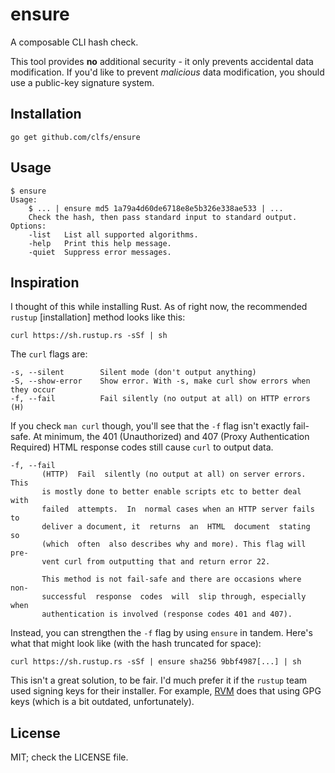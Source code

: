 # ensure
A composable CLI hash check.

This tool provides **no** additional security - it only prevents accidental
data modification. If you'd like to prevent *malicious* data modification, you
should use a public-key signature system.

## Installation
```
go get github.com/clfs/ensure
```

## Usage
```
$ ensure
Usage:
	$ ... | ensure md5 1a79a4d60de6718e8e5b326e338ae533 | ...
	Check the hash, then pass standard input to standard output.
Options:
	-list	List all supported algorithms.
	-help	Print this help message.
	-quiet	Suppress error messages.
```

## Inspiration
I thought of this while installing Rust. As of right now, the recommended
`rustup` [installation] method looks like this:
```
curl https://sh.rustup.rs -sSf | sh
```

The `curl` flags are:
```
-s, --silent        Silent mode (don't output anything)
-S, --show-error    Show error. With -s, make curl show errors when they occur
-f, --fail          Fail silently (no output at all) on HTTP errors (H)
```

If you check `man curl` though, you'll see that the `-f` flag isn't exactly
fail-safe. At minimum, the 401 (Unauthorized) and 407 (Proxy Authentication
Required) HTML response codes still cause `curl` to output data.
```
-f, --fail
       (HTTP)  Fail  silently (no output at all) on server errors. This
       is mostly done to better enable scripts etc to better deal  with
       failed  attempts.  In  normal cases when an HTTP server fails to
       deliver a document, it  returns  an  HTML  document  stating  so
       (which  often  also describes why and more). This flag will pre‐
       vent curl from outputting that and return error 22.

       This method is not fail-safe and there are occasions where  non-
       successful  response  codes  will  slip through, especially when
       authentication is involved (response codes 401 and 407).
```

Instead, you can strengthen the `-f` flag by using `ensure` in tandem. Here's
what that might look like (with the hash truncated for space):
```
curl https://sh.rustup.rs -sSf | ensure sha256 9bbf4987[...] | sh
```

This isn't a great solution, to be fair. I'd much prefer it if the `rustup` team
used signing keys for their installer. For example, [RVM] does that using GPG
keys (which is a bit outdated, unfortunately).

## License
MIT; check the LICENSE file.

[installer]: https://github.com/rust-lang/rustup.rs/#other-installation-methods
[RVM]: https://rvm.io/rvm/install
